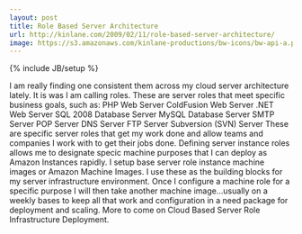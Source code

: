 ```yaml
---
layout: post
title: Role Based Server Architecture
url: http://kinlane.com/2009/02/11/role-based-server-architecture/
image: https://s3.amazonaws.com/kinlane-productions/bw-icons/bw-api-a.png
---
```

{% include JB/setup %}
I am really finding one consistent them across my cloud server architecture lately. It is was I am calling roles. These are server roles that meet specific business goals, such as:  PHP Web Server ColdFusion Web Server .NET Web Server SQL 2008 Database Server MySQL Database Server SMTP Server POP Server DNS Server FTP Server Subversion (SVN) Server  These are specific server roles that get my work done and allow teams and companies I work with to get their jobs done. Defining server instance roles allows me to designate specic machine purposes that I can deploy as Amazon Instances rapidly. I setup base server role instance machine images or Amazon Machine Images. I use these as the building blocks for my server infrastructure environment. Once I configure a machine role for a specific purpose I will then take another machine image...usually on a weekly bases to keep all that work and configuration in a need package for deployment and scaling. More to come on Cloud Based Server Role Infrastructure Deployment. 